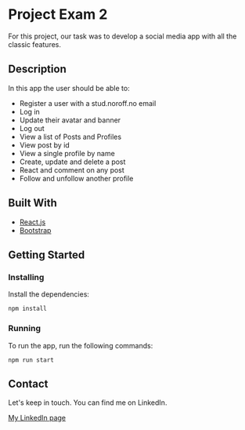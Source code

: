 # Project Exam 2

For this project, our task was to develop a social media app with all the classic features. 


## Description

In this app the user should be able to: 

- Register a user with a stud.noroff.no email 
- Log in
- Update their avatar and banner
- Log out
- View a list of Posts and Profiles
- View post by id
- View a single profile by name
- Create, update and delete a post
- React and comment on any post
- Follow and unfollow another profile


## Built With

- [React.js](https://reactjs.org/)
- [Bootstrap](https://getbootstrap.com)

## Getting Started

### Installing

Install the dependencies:

```
npm install
```

### Running


To run the app, run the following commands:

```
npm run start
```


## Contact

Let's keep in touch. You can find me on LinkedIn.

[My LinkedIn page](https://www.linkedin.com/in/yunus-talay-324074191/)

